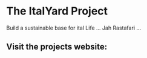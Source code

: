 # The ItalYard Project

Build a sustainable base for ital Life ... Jah Rastafari ...

## Visit the projects website: